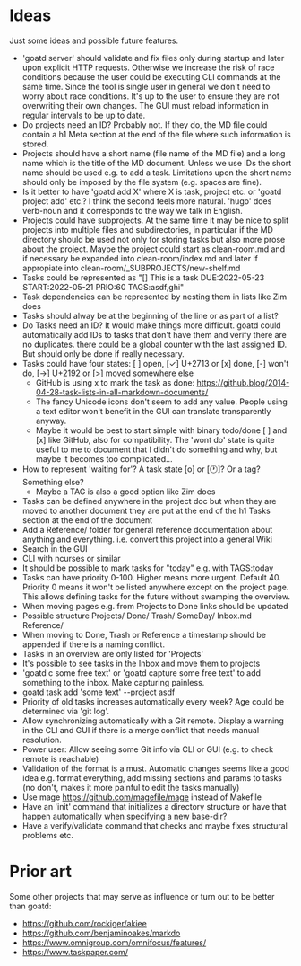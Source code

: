 # Ideas

Just some ideas and possible future features.

* 'goatd server' should validate and fix files only during startup and later
  upon explicit HTTP requests. Otherwise we increase the risk of race
  conditions because the user could be executing CLI commands at the same time.
  Since the tool is single user in general we don't need to worry about race
  conditions. It's up to the user to ensure they are not overwriting their own
  changes. The GUI must reload information in regular intervals to be up to
  date.
* Do projects need an ID? Probably not. If they do, the MD file could contain a
  h1 Meta section at the end of the file where such information is stored.
* Projects should have a short name (file name of the MD file) and a long name
  which is the title of the MD document. Unless we use IDs the short name
  should be used e.g. to add a task. Limitations upon the short name should
  only be imposed by the file system (e.g. spaces are fine).
* Is it better to have 'goatd add X' where X is task, project etc. or 'goatd
  project add' etc.? I think the second feels more natural. 'hugo' does
  verb-noun and it corresponds to the way we talk in English.
* Projects could have subprojects. At the same time it may be nice to split
  projects into multiple files and subdirectories, in particular if the MD
  directory should be used not only for storing tasks but also more prose about
  the project. Maybe the project could start as clean-room.md and if necessary
  be expanded into clean-room/index.md and later if appropiate into
  clean-room/\_SUBPROJECTS/new-shelf.md
* Tasks could be represented as "[] This is a task DUE:2022-05-23 START:2022-05-21 PRIO:60 TAGS:asdf,ghi"
* Task dependencies can be represented by nesting them in lists like Zim does
* Tasks should alway be at the beginning of the line or as part of a list?
* Do Tasks need an ID? It would make things more difficult. goatd could
  automatically add IDs to tasks that don't have them and verify there are no
  duplicates. there could be a global counter with the last assigned ID. But
  should only be done if really necessary.
* Tasks could have four states: [ ] open, [✓] U+2713 or [x] done, [-]
  won't do, [→] U+2192 or [>] moved somewhere else
  * GitHub is using x to mark the task as done:
    https://github.blog/2014-04-28-task-lists-in-all-markdown-documents/
  * The fancy Unicode icons don't seem to add any value. People using a text
    editor won't benefit in the GUI can translate transparently anyway.
  * Maybe it would be best to start simple with binary todo/done [ ] and [x]
    like GitHub, also for compatibility. The 'wont do' state is quite useful to
    me to document that I didn't do something and why, but maybe it becomes too
    complicated...
* How to represent 'waiting for'? A task state [o] or [🕐]? Or a tag? Something else?
  * Maybe a TAG is also a good option like Zim does
* Tasks can be defined anywhere in the project doc but when they are moved to
  another document they are put at the end of the h1 Tasks section at the end
  of the document
* Add a Reference/ folder for general reference documentation about anything
  and everything. i.e. convert this project into a general Wiki
* Search in the GUI
* CLI with ncurses or similar
* It should be possible to mark tasks for "today" e.g. with TAGS:today
* Tasks can have priority 0-100. Higher means more urgent. Default 40. Priority
  0 means it won't be listed anywhere except on the project page. This allows
  defining tasks for the future without swamping the overview.
* When moving pages e.g. from Projects to Done links should be updated
* Possible structure
Projects/
Done/
Trash/
SomeDay/
Inbox.md
Reference/
* When moving to Done, Trash or Reference a timestamp should be appended if
  there is a naming conflict.
* Tasks in an overview are only listed for 'Projects'
* It's possible to see tasks in the Inbox and move them to projects
* 'goatd c some free text' or 'goatd capture some free text' to add something
  to the inbox. Make capturing painless.
* goatd task add 'some text' --project asdf
* Priority of old tasks increases automatically every week? Age could be determined via 'git log'.
* Allow synchronizing automatically with a Git remote. Display a warning in the
  CLI and GUI if there is a merge conflict that needs manual resolution.
* Power user: Allow seeing some Git info via CLI or GUI (e.g. to check remote is reachable)
* Validation of the format is a must. Automatic changes seems like a good idea
  e.g. format everything, add missing sections and params to tasks (no don't,
  makes it more painful to edit the tasks manually)
* Use mage https://github.com/magefile/mage instead of Makefile
* Have an 'init' command that initializes a directory structure or have that
  happen automatically when specifying a new base-dir?
* Have a verify/validate command that checks and maybe fixes structural problems etc.


# Prior art

Some other projects that may serve as influence or turn out to be better than goatd:

* https://github.com/rockiger/akiee
* https://github.com/benjaminoakes/markdo
* https://www.omnigroup.com/omnifocus/features/
* https://www.taskpaper.com/
